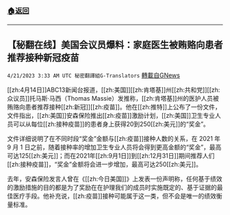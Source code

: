 ###  [:house:返回](README.md)
---


## 【秘翻在线】美国会议员爆料：家庭医生被贿赂向患者推荐接种新冠疫苗
`4/21/2023 3:33 AM UTC 秘密翻譯組G-Translators` [轉載自GNews](https://gnews.org/articles/1243276)

[[zh:4月14日]]ABC13新闻台报道，[[zh:美国]][[zh:肯塔基]]州[[zh:共和党]][[zh:众议员]]托马斯·马西（Thomas Massie）发推称，[[zh:肯塔基]]州的医护人员被贿赂向患者推荐接种[[zh:新冠]][[zh:疫苗]]。他在[[zh:推特]]上公布了一份文件，文件指出，[[zh:美国]]安森保险推出[[zh:疫苗]]激励计划，[[zh:美国]]卫生专业人员可以从每位[[zh:接种疫苗]]的患者身上获得20到250[[zh:美元]]的“奖金”。

文件详细说明了在不同时段“奖金”金额与[[zh:疫苗]]接种人数的关系，在 2021 年 9 月 1 日之前，随着接种率的增加卫生专业人员将会得到更高金额的“奖金”，最高可达125[[zh:美元]]；而在2021年[[zh:9月1日]]到[[zh:12月31日]]期间推荐人们[[zh:接种疫苗]]，“奖金”金额将会进一步增加，最高可达250[[zh:美元]]。

去年，安森保险发言人曾在《[[zh:今日美国]]》上发表一份声明称，任何基于绩效的激励措施的目的都是为了奖励在在护理我们的成员时实施既定的、基于证据的最佳医疗手段。他补充说，[[zh:疫苗]]接种可能属于这一类，但不会是唯一的绩效衡量标准。
